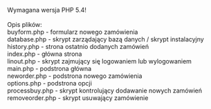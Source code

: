 Wymagana wersja PHP 5.4!<br/>
<br/>
Opis plików:<br/>
buyform.php - formularz nowego zamówienia<br/>
database.php - skrypt zarządający bazą danych / skrypt instalacyjny<br/>
history.php - strona ostatnio dodanych zamówień<br/>
index.php - główna strona<br/>
linout.php - skrypt zajmujący się logowaniem lub wylogowaniem<br/>
main.php - podstrona główna<br/>
neworder.php - podstrona nowego zamówienia<br/>
options.php - podstrona opcji<br/>
processbuy.php - skrypt kontrolujący dodawanie nowych zamówień<br/>
removeorder.php - skrypt usuwający zamówienie<br/>
